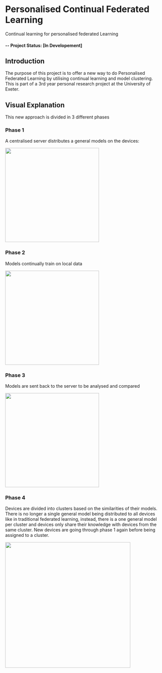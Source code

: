 # Personalised Continual Federated Learning
Continual learning for personalised federated Learning

#### -- Project Status: [In Developement]

## Introduction
The purpose of this project is to offer a new way to do Personalised Federated Learning by utilising continual learning and model clustering.
This is part of a 3rd year personal research project at the University of Exeter.

## Visual Explanation
This new approach is divided in 3 different phases
### Phase 1
A centralised server distributes a general models on the devices:

<img src="https://user-images.githubusercontent.com/72973649/196041230-94538f80-d7a3-4994-bafc-df60feb0308e.png" width="300">

### Phase 2
Models continually train on local data

<img src="https://user-images.githubusercontent.com/72973649/196043243-523860ed-c63b-431a-8566-0859d9732658.png" width="300">

### Phase 3
Models are sent back to the server to be analysed and compared

<img src="https://user-images.githubusercontent.com/72973649/196043437-ee0b5dc8-7489-4c63-8978-25e0ef319123.png" width="300">

### Phase 4
Devices are divided into clusters based on the similarities of their models. 
There is no longer a single general model being distributed to all devices like in traditional federated learning, instead, there is a one general model per cluster and devices only share their knowledge with devices from the same cluster. 
New devices are going through phase 1 again before being assigned to a cluster.

<img src="https://user-images.githubusercontent.com/72973649/196045030-b7de07b7-8097-4568-b60f-b81c59aa8665.png" width="400">
